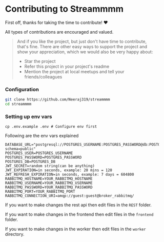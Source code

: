# Contributing to Streammmm

First off, thanks for taking the time to contribute! ❤️

All types of contributions are encouraged and valued.

> And if you like the project, but just don't have time to contribute, that's fine. There are other easy ways to support the project and show your appreciation, which we would also be very happy about:
>
> - Star the project
> - Refer this project in your project's readme
> - Mention the project at local meetups and tell your friends/colleagues

### Configuration 

```sh
git clone https://github.com/Neeraj319/streammmm
cd streammmm
```
### Setting up env vars
```
cp .env.example .env # Configure env first
```
Following are the env vars explained
```
DATABASE_URL="postgresql://POSTGRES_USERNAME:POSTGRES_PASSWORD@db:POSTGRES_PORT/POSTGRES_DB?schema=public"
POSTGRES_USER=POSTGRES_USERNAME
POSTGRES_PASSWORD=POSTGRES_PASSWORD
POSTGRES_DB=POSTGRES_DB
JWT_SECRET=random string(can be anything)
JWT_EXPIRATION=in seconds, example: 20 mins = 120
JWT_REFRESH_EXPIRATION=in seconds, example: 7 days = 604800
RABBITMQ_HOSTNAME=YOUR_RABBITMQ_HOSTNAME
RABBITMQ_USERNAME=YOUR_RABBITMQ_USERNAME
RABBITMQ_PASSWORD=YOUR_RABBITMQ_PASSWORD
RABBITMQ_PORT=YOUR_RABBITMQ_PORT
RABBITMQ_CONNECTION_URI=amqp://guest:guest@broker_rabbitmq/
```



If you want to make changes the rest api then edit files in the `REST` folder.

If you want to make changes in the frontend then edit files in the `frontend` folder.

If you want to make changes in the worker then edit files in the `worker` directory.
